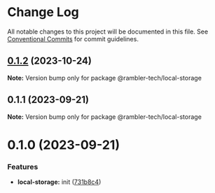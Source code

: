 # Change Log

All notable changes to this project will be documented in this file.
See [Conventional Commits](https://conventionalcommits.org) for commit guidelines.

## [0.1.2](https://github.com/rambler-digital-solutions/rambler-common/compare/@rambler-tech/local-storage@0.1.1...@rambler-tech/local-storage@0.1.2) (2023-10-24)

**Note:** Version bump only for package @rambler-tech/local-storage

## 0.1.1 (2023-09-21)

**Note:** Version bump only for package @rambler-tech/local-storage

# 0.1.0 (2023-09-21)

### Features

- **local-storage:** init ([731b8c4](https://github.com/rambler-digital-solutions/rambler-common/commit/731b8c46abac428bcce5bb75f91db7b5b25f9911))
